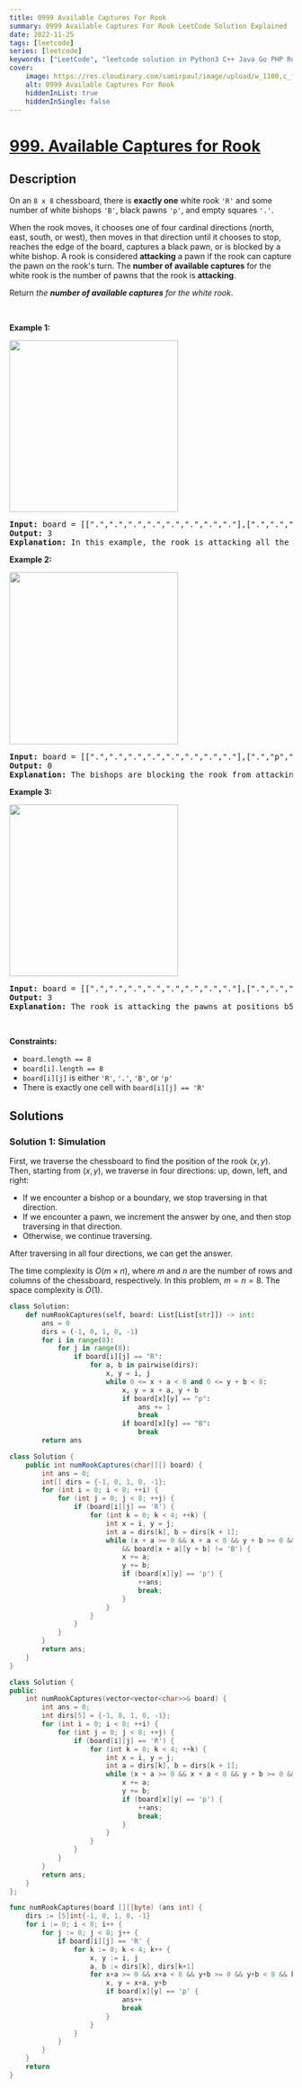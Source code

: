 ```yaml
---
title: 0999 Available Captures For Rook
summary: 0999 Available Captures For Rook LeetCode Solution Explained
date: 2022-11-25
tags: [leetcode]
series: [leetcode]
keywords: ["LeetCode", "leetcode solution in Python3 C++ Java Go PHP Ruby Swift TypeScript Rust C# JavaScript C", "0999 Available Captures For Rook LeetCode Solution Explained in all languages"]
cover:
    image: https://res.cloudinary.com/samirpaul/image/upload/w_1100,c_fit,co_rgb:FFFFFF,l_text:Arial_75_bold:0999 Available Captures For Rook - Solution Explained/problem-solving.webp
    alt: 0999 Available Captures For Rook
    hiddenInList: true
    hiddenInSingle: false
---
```



# [999. Available Captures for Rook](https://leetcode.com/problems/available-captures-for-rook)


## Description

<p>On an <code>8 x 8</code> chessboard, there is <strong>exactly one</strong> white rook <code>&#39;R&#39;</code> and some number of white bishops <code>&#39;B&#39;</code>, black pawns <code>&#39;p&#39;</code>, and empty squares <code>&#39;.&#39;</code>.</p>

<p>When the rook moves, it chooses one of four cardinal directions (north, east, south, or west), then moves in that direction until it chooses to stop, reaches the edge of the board, captures a black pawn, or is blocked by a white bishop. A rook is considered <strong>attacking</strong> a pawn if the rook can capture the pawn on the rook&#39;s turn. The <strong>number of available captures</strong> for the white rook is the number of pawns that the rook is <strong>attacking</strong>.</p>

<p>Return <em>the <strong>number of available captures</strong> for the white rook</em>.</p>

<p>&nbsp;</p>
<p><strong class="example">Example 1:</strong></p>
<img alt="" src="https://fastly.jsdelivr.net/gh/doocs/leetcode@main/solution/0900-0999/0999.Available%20Captures%20for%20Rook/images/1253_example_1_improved.png" style="width: 300px; height: 305px;" />
<pre>
<strong>Input:</strong> board = [[&quot;.&quot;,&quot;.&quot;,&quot;.&quot;,&quot;.&quot;,&quot;.&quot;,&quot;.&quot;,&quot;.&quot;,&quot;.&quot;],[&quot;.&quot;,&quot;.&quot;,&quot;.&quot;,&quot;p&quot;,&quot;.&quot;,&quot;.&quot;,&quot;.&quot;,&quot;.&quot;],[&quot;.&quot;,&quot;.&quot;,&quot;.&quot;,&quot;R&quot;,&quot;.&quot;,&quot;.&quot;,&quot;.&quot;,&quot;p&quot;],[&quot;.&quot;,&quot;.&quot;,&quot;.&quot;,&quot;.&quot;,&quot;.&quot;,&quot;.&quot;,&quot;.&quot;,&quot;.&quot;],[&quot;.&quot;,&quot;.&quot;,&quot;.&quot;,&quot;.&quot;,&quot;.&quot;,&quot;.&quot;,&quot;.&quot;,&quot;.&quot;],[&quot;.&quot;,&quot;.&quot;,&quot;.&quot;,&quot;p&quot;,&quot;.&quot;,&quot;.&quot;,&quot;.&quot;,&quot;.&quot;],[&quot;.&quot;,&quot;.&quot;,&quot;.&quot;,&quot;.&quot;,&quot;.&quot;,&quot;.&quot;,&quot;.&quot;,&quot;.&quot;],[&quot;.&quot;,&quot;.&quot;,&quot;.&quot;,&quot;.&quot;,&quot;.&quot;,&quot;.&quot;,&quot;.&quot;,&quot;.&quot;]]
<strong>Output:</strong> 3
<strong>Explanation:</strong> In this example, the rook is attacking all the pawns.
</pre>

<p><strong class="example">Example 2:</strong></p>
<img alt="" src="https://fastly.jsdelivr.net/gh/doocs/leetcode@main/solution/0900-0999/0999.Available%20Captures%20for%20Rook/images/1253_example_2_improved.png" style="width: 300px; height: 306px;" />
<pre>
<strong>Input:</strong> board = [[&quot;.&quot;,&quot;.&quot;,&quot;.&quot;,&quot;.&quot;,&quot;.&quot;,&quot;.&quot;,&quot;.&quot;,&quot;.&quot;],[&quot;.&quot;,&quot;p&quot;,&quot;p&quot;,&quot;p&quot;,&quot;p&quot;,&quot;p&quot;,&quot;.&quot;,&quot;.&quot;],[&quot;.&quot;,&quot;p&quot;,&quot;p&quot;,&quot;B&quot;,&quot;p&quot;,&quot;p&quot;,&quot;.&quot;,&quot;.&quot;],[&quot;.&quot;,&quot;p&quot;,&quot;B&quot;,&quot;R&quot;,&quot;B&quot;,&quot;p&quot;,&quot;.&quot;,&quot;.&quot;],[&quot;.&quot;,&quot;p&quot;,&quot;p&quot;,&quot;B&quot;,&quot;p&quot;,&quot;p&quot;,&quot;.&quot;,&quot;.&quot;],[&quot;.&quot;,&quot;p&quot;,&quot;p&quot;,&quot;p&quot;,&quot;p&quot;,&quot;p&quot;,&quot;.&quot;,&quot;.&quot;],[&quot;.&quot;,&quot;.&quot;,&quot;.&quot;,&quot;.&quot;,&quot;.&quot;,&quot;.&quot;,&quot;.&quot;,&quot;.&quot;],[&quot;.&quot;,&quot;.&quot;,&quot;.&quot;,&quot;.&quot;,&quot;.&quot;,&quot;.&quot;,&quot;.&quot;,&quot;.&quot;]]
<strong>Output:</strong> 0
<strong>Explanation:</strong> The bishops are blocking the rook from attacking any of the pawns.
</pre>

<p><strong class="example">Example 3:</strong></p>
<img alt="" src="https://fastly.jsdelivr.net/gh/doocs/leetcode@main/solution/0900-0999/0999.Available%20Captures%20for%20Rook/images/1253_example_3_improved.png" style="width: 300px; height: 305px;" />
<pre>
<strong>Input:</strong> board = [[&quot;.&quot;,&quot;.&quot;,&quot;.&quot;,&quot;.&quot;,&quot;.&quot;,&quot;.&quot;,&quot;.&quot;,&quot;.&quot;],[&quot;.&quot;,&quot;.&quot;,&quot;.&quot;,&quot;p&quot;,&quot;.&quot;,&quot;.&quot;,&quot;.&quot;,&quot;.&quot;],[&quot;.&quot;,&quot;.&quot;,&quot;.&quot;,&quot;p&quot;,&quot;.&quot;,&quot;.&quot;,&quot;.&quot;,&quot;.&quot;],[&quot;p&quot;,&quot;p&quot;,&quot;.&quot;,&quot;R&quot;,&quot;.&quot;,&quot;p&quot;,&quot;B&quot;,&quot;.&quot;],[&quot;.&quot;,&quot;.&quot;,&quot;.&quot;,&quot;.&quot;,&quot;.&quot;,&quot;.&quot;,&quot;.&quot;,&quot;.&quot;],[&quot;.&quot;,&quot;.&quot;,&quot;.&quot;,&quot;B&quot;,&quot;.&quot;,&quot;.&quot;,&quot;.&quot;,&quot;.&quot;],[&quot;.&quot;,&quot;.&quot;,&quot;.&quot;,&quot;p&quot;,&quot;.&quot;,&quot;.&quot;,&quot;.&quot;,&quot;.&quot;],[&quot;.&quot;,&quot;.&quot;,&quot;.&quot;,&quot;.&quot;,&quot;.&quot;,&quot;.&quot;,&quot;.&quot;,&quot;.&quot;]]
<strong>Output:</strong> 3
<strong>Explanation:</strong> The rook is attacking the pawns at positions b5, d6, and f5.
</pre>

<p>&nbsp;</p>
<p><strong>Constraints:</strong></p>

<ul>
	<li><code>board.length == 8</code></li>
	<li><code>board[i].length == 8</code></li>
	<li><code>board[i][j]</code> is either <code>&#39;R&#39;</code>, <code>&#39;.&#39;</code>, <code>&#39;B&#39;</code>, or <code>&#39;p&#39;</code></li>
	<li>There is exactly one cell with <code>board[i][j] == &#39;R&#39;</code></li>
</ul>

## Solutions

### Solution 1: Simulation

First, we traverse the chessboard to find the position of the rook $(x, y)$. Then, starting from $(x, y)$, we traverse in four directions: up, down, left, and right:

-   If we encounter a bishop or a boundary, we stop traversing in that direction.
-   If we encounter a pawn, we increment the answer by one, and then stop traversing in that direction.
-   Otherwise, we continue traversing.

After traversing in all four directions, we can get the answer.

The time complexity is $O(m \times n)$, where $m$ and $n$ are the number of rows and columns of the chessboard, respectively. In this problem, $m = n = 8$. The space complexity is $O(1)$.

<!-- tabs:start -->

```python
class Solution:
    def numRookCaptures(self, board: List[List[str]]) -> int:
        ans = 0
        dirs = (-1, 0, 1, 0, -1)
        for i in range(8):
            for j in range(8):
                if board[i][j] == "R":
                    for a, b in pairwise(dirs):
                        x, y = i, j
                        while 0 <= x + a < 8 and 0 <= y + b < 8:
                            x, y = x + a, y + b
                            if board[x][y] == "p":
                                ans += 1
                                break
                            if board[x][y] == "B":
                                break
        return ans
```

```java
class Solution {
    public int numRookCaptures(char[][] board) {
        int ans = 0;
        int[] dirs = {-1, 0, 1, 0, -1};
        for (int i = 0; i < 8; ++i) {
            for (int j = 0; j < 8; ++j) {
                if (board[i][j] == 'R') {
                    for (int k = 0; k < 4; ++k) {
                        int x = i, y = j;
                        int a = dirs[k], b = dirs[k + 1];
                        while (x + a >= 0 && x + a < 8 && y + b >= 0 && y + b < 8
                            && board[x + a][y + b] != 'B') {
                            x += a;
                            y += b;
                            if (board[x][y] == 'p') {
                                ++ans;
                                break;
                            }
                        }
                    }
                }
            }
        }
        return ans;
    }
}
```

```cpp
class Solution {
public:
    int numRookCaptures(vector<vector<char>>& board) {
        int ans = 0;
        int dirs[5] = {-1, 0, 1, 0, -1};
        for (int i = 0; i < 8; ++i) {
            for (int j = 0; j < 8; ++j) {
                if (board[i][j] == 'R') {
                    for (int k = 0; k < 4; ++k) {
                        int x = i, y = j;
                        int a = dirs[k], b = dirs[k + 1];
                        while (x + a >= 0 && x + a < 8 && y + b >= 0 && y + b < 8 && board[x + a][y + b] != 'B') {
                            x += a;
                            y += b;
                            if (board[x][y] == 'p') {
                                ++ans;
                                break;
                            }
                        }
                    }
                }
            }
        }
        return ans;
    }
};
```

```go
func numRookCaptures(board [][]byte) (ans int) {
	dirs := [5]int{-1, 0, 1, 0, -1}
	for i := 0; i < 8; i++ {
		for j := 0; j < 8; j++ {
			if board[i][j] == 'R' {
				for k := 0; k < 4; k++ {
					x, y := i, j
					a, b := dirs[k], dirs[k+1]
					for x+a >= 0 && x+a < 8 && y+b >= 0 && y+b < 8 && board[x+a][y+b] != 'B' {
						x, y = x+a, y+b
						if board[x][y] == 'p' {
							ans++
							break
						}
					}
				}
			}
		}
	}
	return
}
```

<!-- tabs:end -->

<!-- end -->
